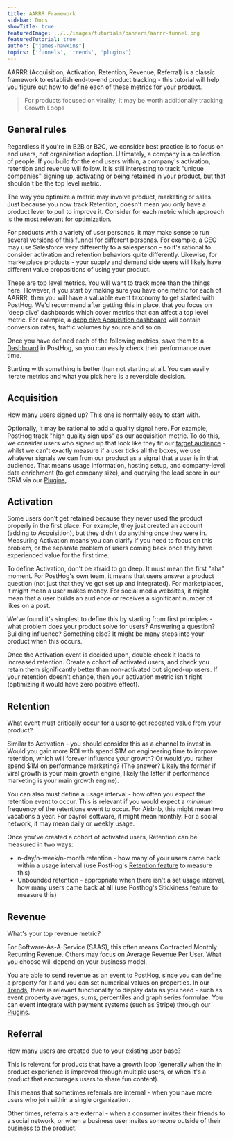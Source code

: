 ```yaml
---
title: AARRR Framework
sidebar: Docs
showTitle: true
featuredImage: ../../images/tutorials/banners/aarrr-funnel.png
featuredTutorial: true
author: ["james-hawkins"]
topics: ['funnels', 'trends', 'plugins']
---
```


AARRR (Acquisition, Activation, Retention, Revenue, Referral) is a classic framework to establish end-to-end product tracking - this tutorial will help you figure out how to define each of these metrics for your product.

> For products focused on virality, it may be worth additionally tracking Growth Loops

## General rules

Regardless if you're in B2B or B2C, we consider best practice is to focus on end users, not organization adoption. Ultimately, a company is a collection of people. If you build for the end users within, a company's activation, retention and revenue will follow. It is still interesting to track "unique companies" signing up, activating or being retained in your product, but that shouldn't be the top level metric.

The way you optimize a metric may involve product, marketing or sales. Just because you now track Retention, doesn't mean you only have a product lever to pull to improve it. Consider for each metric which approach is the most relevant for optimization.

For products with a variety of user personas, it may make sense to run several versions of this funnel for different personas. For example, a CEO may use Salesforce very differently to a salesperson - so it's rational to consider activation and retention behaviors quite differently. Likewise, for marketplace products - your supply and demand side users will likely have different value propositions of using your product.

These are top level metrics. You will want to track more than the things here. However, if you start by making sure you have one metric for each of AARRR, then you will have a valuable event taxonomy to get started with PostHog. We'd recommend after getting this in place, that you focus on 'deep dive' dashboards which cover metrics that can affect a top level metric. For example, a [deep dive Acquisition dashboard](taxonomy-acquisition) will contain conversion rates, traffic volumes by source and so on.

Once you have defined each of the following metrics, save them to a [Dashboard](../user-guides/dashboards) in PostHog, so you can easily check their performance over time.

Starting with something is better than not starting at all. You can easily iterate metrics and what you pick here is a reversible decision.

## Acquisition

How many users signed up? This one is normally easy to start with.

Optionally, it may be rational to add a quality signal here. For example, PostHog track "high quality sign ups" as our acquisition metric. To do this, we consider users who signed up that look like they fit our [target audience](/handbook/strategy/strategy) - whilst we can't exactly measure if a user ticks all the boxes, we use whatever signals we can from our product as a signal that a user is in that audience. That means usage information, hosting setup, and company-level data enrichment (to get company size), and querying the lead score in our CRM via our [Plugins](../plugins),

## Activation

Some users don't get retained because they never used the product properly in the first place. For example, they just created an account (adding to Acquisition), but they didn't do anything once they were in. Measuring Activation means you can clarify if you need to focus on this problem, or the separate problem of users coming back once they have experienced value for the first time.

To define Activation, don't be afraid to go deep. It must mean the first "aha" moment. For PostHog's own team, it means that users answer a product question (not just that they've got set up and integrated). For marketplaces, it might mean a user makes money. For social media websites, it might mean that a user builds an audience or receives a significant number of likes on a post.

We've found it's simplest to define this by starting from first principles - what problem does your product solve for users? Answering a question? Building influence? Something else? It might be many steps into your product when this occurs.

Once the Activation event is decided upon, double check it leads to increased retention. Create a cohort of activated users, and check you retain them significantly better than non-activated but signed-up users. If your retention doesn't change, then your activation metric isn't right (optimizing it would have zero positive effect).

## Retention

What event must critically occur for a user to get repeated value from your product?

Similar to Activation - you should consider this as a channel to invest in. Would you gain more ROI with spend $1M on engineering time to imrpove retention, which will forever influence your growth? Or would you rather spend $1M on performance marketing? (The answer? Likely the former if viral growth is your main growth engine, likely the latter if performance marketing is your main growth engine).

You can also must define a usage interval - how often you expect the retention event to occur. This is relevant if you would expect a _minimum_ frequency of the retentione event to occur. For Airbnb, this might mean two vacations a year. For payroll software, it might mean monthly. For a social network, it may mean daily or weekly usage.

Once you've created a cohort of activated users, Retention can be measured in two ways:

* n-day/n-week/n-month retention - how many of your users came back within a usage interval (use PostHog's [Retention feature](../user-guides/retention) to measure this)
* Unbounded retention - appropriate when there isn't a set usage interval, how many users came back at all (use Posthog's Stickiness feature to measure this)

## Revenue

What's your top revenue metric?

For Software-As-A-Service (SAAS), this often means Contracted Monthly Recurring Revenue. Others may focus on Average Revenue Per User. What you choose will depend on your business model.

You are able to send revenue as an event to PostHog, since you can define a property for it and you can set numerical values on properties. In our [Trends](../user-guides/trends), there is relevant functionality to display data as you need - such as event property averages, sums, percentiles and graph series formulae. You can event integrate with payment systems (such as Stripe) through our [Plugins](../plugins).

## Referral

How many users are created due to your existing user base?

This is relevant for products that have a growth loop (generally when the in product experience is improved through multiple users, or when it's a product that encourages users to share fun content).

This means that sometimes referrals are internal - when you have more users who join within a single organization.

Other times, referrals are external - when a consumer invites their friends to a social network, or when a business user invites someone outside of their business to the product.